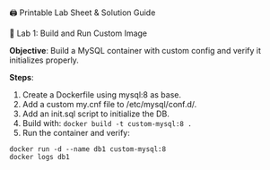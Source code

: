 🖨️ Printable Lab Sheet & Solution Guide

🧪 Lab 1: Build and Run Custom Image

**Objective**: Build a MySQL container with custom config and verify it initializes properly.

**Steps**:

1. Create a Dockerfile using mysql:8 as base.
2. Add a custom my.cnf file to /etc/mysql/conf.d/.
3. Add an init.sql script to initialize the DB.
4. Build with:
`docker build -t custom-mysql:8 .`
5. Run the container and verify:
```
docker run -d --name db1 custom-mysql:8
docker logs db1
``` 
